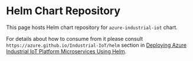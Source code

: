 # Helm Chart Repository

This page hosts Helm chart repository for `azure-industrial-iot` chart.

For details about how to consume from it please consult `https://azure.github.io/Industrial-IoT/helm` section in
[Deploying Azure Industrial IoT Platform Microservices Using Helm](../deploy/howto-deploy-helm.md).
